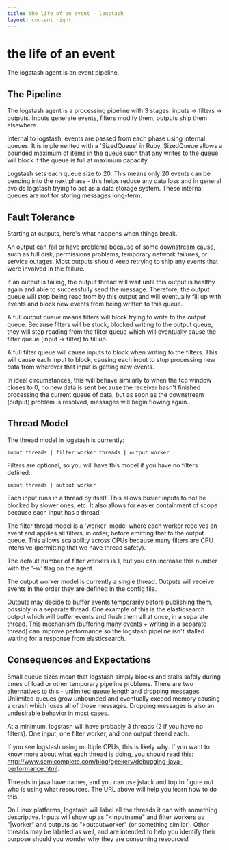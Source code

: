 ```yaml
---
title: the life of an event - logstash
layout: content_right
---
```

# the life of an event

The logstash agent is an event pipeline.

## The Pipeline

The logstash agent is a processing pipeline with 3 stages: inputs -> filters ->
outputs. Inputs generate events, filters modify them, outputs ship them
elsewhere.

Internal to logstash, events are passed from each phase using internal queues.
It is implemented with a 'SizedQueue' in Ruby. SizedQueue allows a bounded
maximum of items in the queue such that any writes to the queue will block if
the queue is full at maximum capacity.

Logstash sets each queue size to 20. This means only 20 events can be pending
into the next phase - this helps reduce any data loss and in general avoids
logstash trying to act as a data storage system. These internal queues are not
for storing messages long-term.

## Fault Tolerance

Starting at outputs, here's what happens when things break.

An output can fail or have problems because of some downstream cause, such as
full disk, permissions problems, temporary network failures, or service
outages. Most outputs should keep retrying to ship any events that were
involved in the failure.

If an output is failing, the output thread will wait until this output is
healthy again and able to successfully send the message. Therefore, the output
queue will stop being read from by this output and will eventually fill up with
events and block new events from being written to this queue.

A full output queue means filters will block trying to write to the output
queue. Because filters will be stuck, blocked writing to the output queue, they
will stop reading from the filter queue which will eventually cause the filter
queue (input -> filter) to fill up.

A full filter queue will cause inputs to block when writing to the filters.
This will cause each input to block, causing each input to stop processing new
data from wherever that input is getting new events.

In ideal circumstances, this will behave similarly to when the tcp window
closes to 0, no new data is sent because the receiver hasn't finished
processing the current queue of data, but as soon as the downstream (output)
problem is resolved, messages will begin flowing again..

## Thread Model

The thread model in logstash is currently:

    input threads | filter worker threads | output worker

Filters are optional, so you will have this model if you have no filters
defined:

    input threads | output worker

Each input runs in a thread by itself. This allows busier inputs to not be
blocked by slower ones, etc. It also allows for easier containment of scope
because each input has a thread.

The filter thread model is a 'worker' model where each worker receives an event
and applies all filters, in order, before emitting that to the output queue.
This allows scalability across CPUs because many filters are CPU intensive
(permitting that we have thread safety). 

The default number of filter workers is 1, but you can increase this number
with the '-w' flag on the agent.

The output worker model is currently a single thread. Outputs will receive
events in the order they are defined in the config file. 

Outputs may decide to buffer events temporarily before publishing them,
possibly in a separate thread. One example of this is the elasticsearch output
which will buffer events and flush them all at once, in a separate thread. This
mechanism (buffering many events + writing in a separate thread) can improve
performance so the logstash pipeline isn't stalled waiting for a response from
elasticsearch.

## Consequences and Expectations

Small queue sizes mean that logstash simply blocks and stalls safely during
times of load or other temporary pipeline problems. There are two alternatives
to this - unlimited queue length and dropping messages. Unlimited queues grow
unbounded and eventually exceed memory causing a crash which loses all of
those messages. Dropping messages is also an undesirable behavior in most cases.

At a minimum, logstash will have probably 3 threads (2 if you have no filters).
One input, one filter worker, and one output thread each.

If you see logstash using multiple CPUs, this is likely why. If you want to
know more about what each thread is doing, you should read this:
<http://www.semicomplete.com/blog/geekery/debugging-java-performance.html>.

Threads in java have names, and you can use jstack and top to figure out who is
using what resources. The URL above will help you learn how to do this.

On Linux platforms, logstash will label all the threads it can with something
descriptive. Inputs will show up as "<inputname" and filter workers as
"|worker" and outputs as ">outputworker" (or something similar).  Other threads
may be labeled as well, and are intended to help you identify their purpose
should you wonder why they are consuming resources!

